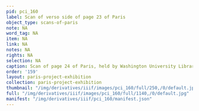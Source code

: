 ```yaml
---
pid: pci_160
label: Scan of verso side of page 23 of Paris
object_type: scans-of-paris
note: NA
word_tag: NA
item: NA
link: NA
notes: NA
rights: NA
selection: NA
caption: Scan of page 24 of Paris, held by Washington University Libraries
order: '159'
layout: paris-project-exhibition
collection: paris-project-exhibition
thumbnail: "/img/derivatives/iiif/images/pci_160/full/250,/0/default.jpg"
full: "/img/derivatives/iiif/images/pci_160/full/1140,/0/default.jpg"
manifest: "/img/derivatives/iiif/pci_160/manifest.json"
---
```

